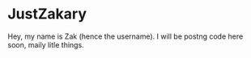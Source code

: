 # JustZakary
Hey, my name is Zak (hence the username). I will be postng code here soon, maily litle things.
